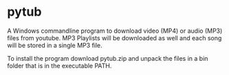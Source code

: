 # pytub
A Windows commandline program to download video (MP4) or audio (MP3) files from youtube. MP3 Playlists will be downloaded as well and each song will be stored in a single MP3 file.

To install the program download pytub.zip and unpack the files in a bin folder that is in the executable PATH.
